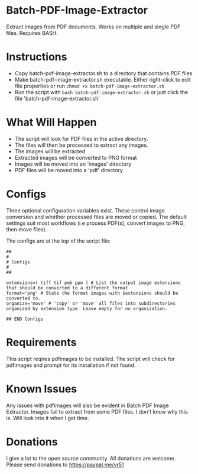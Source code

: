 # Batch-PDF-Image-Extractor
Extract images from PDF documents. Works on multiple and single PDF files. Requires BASH.

# Instructions
- Copy batch-pdf-image-extractor.sh to a directory that contains PDF files
- Make batch-pdf-image-extractor.sh executable. Either right-click to edit file properties or run `chmod +x batch-pdf-image-extractor.sh`
- Run the script with `bash batch-pdf-image-extractor.sh` or just click the file 'batch-pdf-image-extractor.sh'

# What Will Happen
- The script will look for PDF files in the active directory.
- The files will then be processed to extract any images.
- The images will be extracted
- Extracted images will be converted to PNG format
- Images will be moved into an 'images' directory
- PDF files will be moved into a 'pdf' directory

# Configs
Three optional configuration variables exist. These control image conversion and whether processed files are moved or copied. The default settings suit most workflows (i.e process PDF(s), convert images to PNG, then move files).

The configs are at the top of the script file:

```
##
#
# Configs
#
##

extensions=( tiff tif pmb ppm ) # List the output image extensions that should be converted to a different format
format='png' # State the format images with $extensions should be converted to.
organize='move' # 'copy' or 'move' all files into subdirectories organised by extension type. Leave empty for no organization.

## END Configs
```

# Requirements
This script reqires pdfimages to be installed. The script will check for pdfimages and prompt for its installation if not found.
# Known Issues
Any issues with pdfimages will also be evident in Batch PDF Image Extractor.
Images fail to extract from some PDF files. I don't know why this is. Will look into it when I get time.
# Donations
I give a lot to the open source community. All donations are welcome. Please send donations to https://paypal.me/vr51
